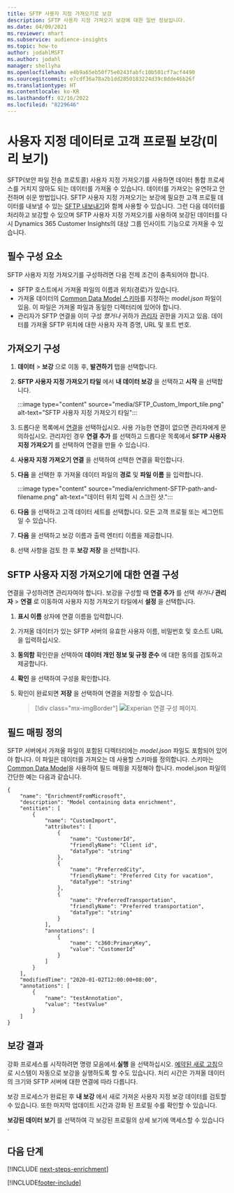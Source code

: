 ```yaml
---
title: SFTP 사용자 지정 가져오기로 보강
description: SFTP 사용자 지정 가져오기 보강에 대한 일반 정보입니다.
ms.date: 04/09/2021
ms.reviewer: mhart
ms.subservice: audience-insights
ms.topic: how-to
author: jodahlMSFT
ms.author: jodahl
manager: shellyha
ms.openlocfilehash: e4b9a65eb50f75e0243fabfc10b501cf7acf4490
ms.sourcegitcommit: e7cdf36a78a2b1dd2850183224d39c8dde46b26f
ms.translationtype: HT
ms.contentlocale: ko-KR
ms.lasthandoff: 02/16/2022
ms.locfileid: "8229646"
---
```

# <a name="enrich-customer-profiles-with-custom-data-preview"></a>사용자 지정 데이터로 고객 프로필 보강(미리 보기)

SFTP(보안 파일 전송 프로토콜) 사용자 지정 가져오기를 사용하면 데이터 통합 프로세스를 거치지 않아도 되는 데이터를 가져올 수 있습니다. 데이터를 가져오는 유연하고 안전하며 쉬운 방법입니다. SFTP 사용자 지정 가져오기는 보강에 필요한 고객 프로필 데이터를 내보낼 수 있는 [SFTP 내보내기](export-sftp.md)와 함께 사용할 수 있습니다. 그런 다음 데이터를 처리하고 보강할 수 있으며 SFTP 사용자 지정 가져오기를 사용하여 보강된 데이터를 다시 Dynamics 365 Customer Insights의 대상 그룹 인사이트 기능으로 가져올 수 있습니다.

## <a name="prerequisites"></a>필수 구성 요소

SFTP 사용자 지정 가져오기를 구성하려면 다음 전제 조건이 충족되어야 합니다.

- SFTP 호스트에서 가져올 파일의 이름과 위치(경로)가 있습니다.
- 가져올 데이터의 [Common Data Model 스키마](/common-data-model/)를 지정하는 *model.json* 파일이 있음. 이 파일은 가져올 파일과 동일한 디렉터리에 있어야 합니다.
- 관리자가 SFTP 연결을 이미 구성 *했거나* 귀하가 [관리자](permissions.md#administrator) 권한을 가지고 있음. 데이터를 가져올 SFTP 위치에 대한 사용자 자격 증명, URL 및 포트 번호.


## <a name="configure-the-import"></a>가져오기 구성

1. **데이터** > **보강** 으로 이동 후, **발견하기** 탭을 선택합니다.

1. **SFTP 사용자 지정 가져오기 타일** 에서 **내 데이터 보강** 을 선택하고 **시작** 을 선택합니다.

   :::image type="content" source="media/SFTP_Custom_Import_tile.png" alt-text="SFTP 사용자 지정 가져오기 타일":::

1. 드롭다운 목록에서 [연결](connections.md)을 선택하십시오. 사용 가능한 연결이 없으면 관리자에게 문의하십시오. 관리자인 경우 **연결 추가** 를 선택하고 드롭다운 목록에서 **SFTP 사용자 지정 가져오기** 를 선택하여 연결을 만들 수 있습니다.

1. **사용자 지정 가져오기 연결** 을 선택하여 선택한 연결을 확인합니다.

1.  **다음** 을 선택한 후 가져올 데이터 파일의 **경로** 및 **파일 이름** 을 입력합니다.

    :::image type="content" source="media/enrichment-SFTP-path-and-filename.png" alt-text="데이터 위치 입력 시 스크린 샷.":::

1. **다음** 을 선택하고 고객 데이터 세트를 선택합니다. 모든 고객 프로필 또는 세그먼트일 수 있습니다.

1. **다음** 을 선택하고 보강 이름과 출력 엔터티 이름을 제공합니다. 

1. 선택 사항을 검토 한 후 **보강 저장** 을 선택합니다.

## <a name="configure-the-connection-for-sftp-custom-import"></a>SFTP 사용자 지정 가져오기에 대한 연결 구성 

연결을 구성하려면 관리자여야 합니다. 보강을 구성할 때 **연결 추가** 를 선택 *하거나* **관리자** > **연결** 로 이동하여 사용자 지정 가져오기 타일에서 **설정** 을 선택합니다.

1. **표시 이름** 상자에 연결 이름을 입력합니다.

1. 가져올 데이터가 있는 SFTP 서버의 유효한 사용자 이름, 비밀번호 및 호스트 URL을 입력하십시오.

1. **동의함** 확인란을 선택하여 **데이터 개인 정보 및 규정 준수** 에 대한 동의를 검토하고 제공합니다.

1. **확인** 을 선택하여 구성을 확인합니다.

1. 확인이 완료되면 **저장** 을 선택하여 연결을 저장할 수 있습니다.

   > [!div class="mx-imgBorder"]
   > ![Experian 연결 구성 페이지.](media/enrichment-SFTP-connection.png "Experian 연결 구성 페이지")


## <a name="defining-field-mappings"></a>필드 매핑 정의 

SFTP 서버에서 가져올 파일이 포함된 디렉터리에는 *model.json* 파일도 포함되어 있어야 합니다. 이 파일은 데이터를 가져오는 데 사용할 스키마를 정의합니다. 스키마는 [Common Data Model](/common-data-model/)을 사용하여 필드 매핑을 지정해야 합니다. model.json 파일의 간단한 예는 다음과 같습니다.

```
{
    "name": "EnrichmentFromMicrosoft",
    "description": "Model containing data enrichment",
    "entities": [
        {
            "name": "CustomImport",
            "attributes": [
                {
                    "name": "CustomerId",
                    "friendlyName": "Client id",
                    "dataType": "string"
                },
                {
                    "name": "PreferredCity",
                    "friendlyName": "Preferred City for vacation",
                    "dataType": "string"
                },
                {
                    "name": "PreferredTransportation",
                    "friendlyName": "Preferred transportation",
                    "dataType": "string"
                }
            ],
            "annotations": [
                {
                    "name": "c360:PrimaryKey",
                    "value": "CustomerId"
                }
            ]
        }
    ],
    "modifiedTime": "2020-01-02T12:00:00+08:00",
    "annotations": [
        {
            "name": "testAnnotation",
            "value": "testValue"
        }
    ]
}
```

## <a name="enrichment-results"></a>보강 결과

강화 프로세스를 시작하려면 명령 모음에서.**실행** 을 선택하십시오. [예약된 새로 고침](system.md#schedule-tab)으로 시스템이 자동으로 보강을 실행하도록 할 수도 있습니다. 처리 시간은 가져올 데이터의 크기와 SFTP 서버에 대한 연결에 따라 다릅니다.

보강 프로세스가 완료된 후 **내 보강** 에서 새로 가져온 사용자 지정 보강 데이터를 검토할 수 있습니다. 또한 마지막 업데이트 시간과 강화 된 프로필 수를 확인할 수 있습니다.

**보강된 데이터 보기** 를 선택하여 각 보강된 프로필의 상세 보기에 액세스할 수 있습니다 .

## <a name="next-steps"></a>다음 단계

[!INCLUDE [next-steps-enrichment](../includes/next-steps-enrichment.md)]

[!INCLUDE[footer-include](../includes/footer-banner.md)]
